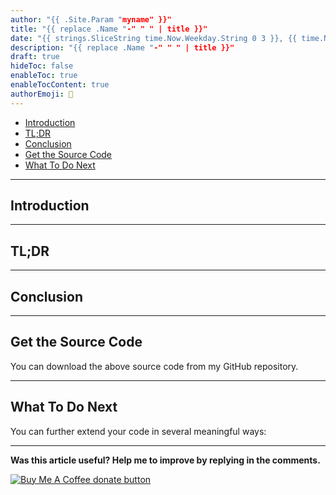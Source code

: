 ```yaml
---
author: "{{ .Site.Param "myname" }}"
title: "{{ replace .Name "-" " " | title }}"
date: "{{ strings.SliceString time.Now.Weekday.String 0 3 }}, {{ time.Now.Day }} {{ strings.SliceString time.Now.Month.String 0 3 }} {{ time.Now.Year }} {{ time.Now.Hour }}:{{ time.Now.Minute }}:{{ time.Now.Second }} +0800"
description: "{{ replace .Name "-" " " | title }}"
draft: true
hideToc: false
enableToc: true
enableTocContent: true
authorEmoji: 👨
---
```


<!-- TOC depthfrom:2 -->

- [Introduction](#introduction)
- [TL;DR](#tldr)
- [Conclusion](#conclusion)
- [Get the Source Code](#get-the-source-code)
- [What To Do Next](#what-to-do-next)

<!-- /TOC -->

---
## Introduction

---
## TL;DR

---
## Conclusion

---
## Get the Source Code


You can download the above source code from my GitHub repository.

---
## What To Do Next

You can further extend your code in several meaningful ways:

* * *

**Was this article useful? Help me to improve by replying in the comments.**

[![Buy Me A Coffee donate button](https://img.shields.io/badge/buy%20me%20a%20coffee-donate-yellow.svg)](https://ko-fi.com/dennislwm "Donate to this project using Buy Me A Coffee")
